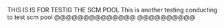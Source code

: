THIS IS IS FOR TESTIG THE SCM POOL 
This is another testing conducting to test scm pool
@@@@@@@@@@@@@@
@@@@@@@@@@
